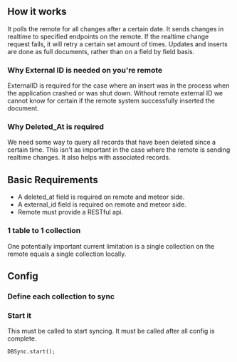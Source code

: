 ## How it works

It polls the remote for all changes after a certain date.  It sends changes in realtime to specified endpoints on the remote.  If the realtime change request fails, it will retry a certain set amount of times.  Updates and inserts are done as full documents, rather than on a field by field basis.

### Why External ID is needed on you're remote

ExternalID is required for the case where an insert was in the process when the application crashed or was shut down.  Without remote external ID we cannot know for certain if the remote system successfully inserted the document.

### Why Deleted_At is required

We need some way to query all records that have been deleted since a certain time.  This isn't as important in the case where the remote is sending realtime changes.  It also helps with associated records.

## Basic Requirements

- A deleted_at field is required on remote and meteor side.
- A external_id field is required on remote and meteor side.
- Remote must provide a RESTful api.

### 1 table to 1 collection

One potentially important current limitation is a single collection on the remote equals a single collection locally.

## Config

### Define each collection to sync

### Start it

This must be called to start syncing.  It must be called after all config is complete.

    DBSync.start();
